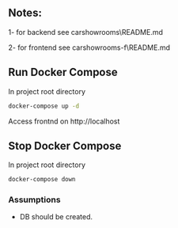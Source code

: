 ## Notes:
1- for backend see carshowrooms\README.md

2- for frontend see carshowrooms-f\README.md

## Run Docker Compose

In project root directory

```bash
docker-compose up -d
```

Access frontnd on http://localhost

## Stop Docker Compose

In project root directory

```bash
docker-compose down
```

### Assumptions 

- DB should be created.